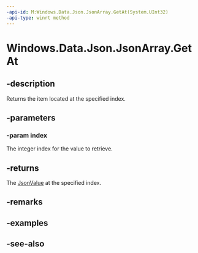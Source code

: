 ----api-id: M:Windows.Data.Json.JsonArray.GetAt(System.UInt32)
-api-type: winrt method
---<!-- Method syntaxpublic Windows.Data.Json.IJsonValue GetAt(System.UInt32 index)--># Windows.Data.Json.JsonArray.GetAt## -descriptionReturns the item located at the specified index.## -parameters### -param indexThe integer index for the value to retrieve.## -returnsThe [JsonValue](jsonvalue.md) at the specified index.## -remarks## -examples## -see-also